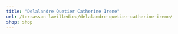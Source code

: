 ```yaml
---
title: "Delalandre Quetier Catherine Irene"
url: /terrasson-lavilledieu/delalandre-quetier-catherine-irene/
shop: shop
---
```

